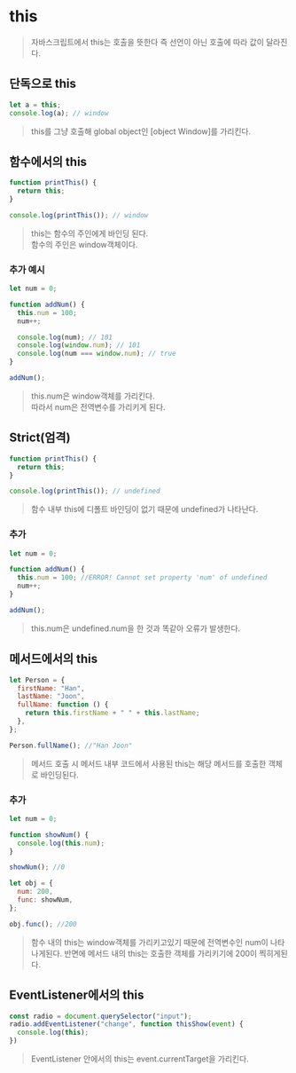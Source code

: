 # this

> 자바스크립트에서 this는 호출을 뜻한다 즉 선언이 아닌 호출에 따라 값이 달라진다.

## 단독으로 this

```js
let a = this;
console.log(a); // window
```

> this를 그냥 호출해 global object인 [object Window]를 가리킨다.

## 함수에서의 this

```js
function printThis() {
  return this;
}

console.log(printThis()); // window
```

> this는 함수의 주인에게 바인딩 된다.  
> 함수의 주인은 window객체이다.

### 추가 예시

```js
let num = 0;

function addNum() {
  this.num = 100;
  num++;

  console.log(num); // 101
  console.log(window.num); // 101
  console.log(num === window.num); // true
}

addNum();
```

> this.num은 window객체를 가리킨다.  
> 따라서 num은 전역변수를 가리키게 된다.

## Strict(엄격)

```js
function printThis() {
  return this;
}

console.log(printThis()); // undefined
```

> 함수 내부 this에 디폴트 바인딩이 없기 때문에 undefined가 나타난다.

### 추가

```js
let num = 0;

function addNum() {
  this.num = 100; //ERROR! Cannot set property 'num' of undefined
  num++;
}

addNum();
```

> this.num은 undefined.num을 한 것과 똑같아
> 오류가 발생한다.

## 메서드에서의 this

```js
let Person = {
  firstName: "Han",
  lastName: "Joon",
  fullName: function () {
    return this.firstName + " " + this.lastName;
  },
};

Person.fullName(); //"Han Joon"
```

> 메서드 호출 시 메서드 내부 코드에서 사용된 this는
> 해당 메서드를 호출한 객체로 바인딩된다.

### 추가

```js
let num = 0;

function showNum() {
  console.log(this.num);
}

showNum(); //0

let obj = {
  num: 200,
  func: showNum,
};

obj.func(); //200
```

> 함수 내의 this는 window객체를 가리키고있기 때문에 전역변수인 num이 나타나게된다.
> 반면에 메서드 내의 this는 호출한 객체를 가리키기에 200이 찍히게된다.
>

## EventListener에서의 this
```js
const radio = document.querySelector("input");
radio.addEventListener("change", function thisShow(event) {
  console.log(this);
})
```
> EventListener 안에서의 this는 event.currentTarget을 가리킨다.
